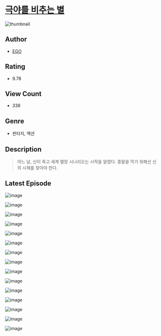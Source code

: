 # [극야를 비추는 별](https://comic.naver.com/bestChallenge/list?titleId=810684)
![thumbnail](https://image-comic.pstatic.net/user_contents_data/challenge_comic/2023/05/24/318332/upload_3775814418545468727_480x623.jpeg)

## Author
- [EGO](https://comic.naver.com/artistTitle?id=318332)

## Rating
- 9.78

## View Count
- 338

## Genre
- 판타지, 액션

## Description
> 어느 날, 신이 죽고 세계 멸망 시나리오는 시작을 알렸다. 종말을 막기 위해선 신의 시체를 찾아야 한다.


## Latest Episode
![image](https://image-comic.pstatic.net/user_contents_data/challenge_comic/2023/05/25/318332/upload_3990805242889582950.jpeg)

![image](https://image-comic.pstatic.net/user_contents_data/challenge_comic/2023/05/25/318332/upload_7219380360939058534.jpeg)

![image](https://image-comic.pstatic.net/user_contents_data/challenge_comic/2023/05/25/318332/upload_3918806988086064184.jpeg)

![image](https://image-comic.pstatic.net/user_contents_data/challenge_comic/2023/05/25/318332/upload_3919875721189680482.jpeg)

![image](https://image-comic.pstatic.net/user_contents_data/challenge_comic/2023/05/25/318332/upload_3919320468606444598.jpeg)

![image](https://image-comic.pstatic.net/user_contents_data/challenge_comic/2023/05/25/318332/upload_3631084804578227255.jpeg)

![image](https://image-comic.pstatic.net/user_contents_data/challenge_comic/2023/05/25/318332/upload_7365979556168611938.jpeg)

![image](https://image-comic.pstatic.net/user_contents_data/challenge_comic/2023/05/25/318332/upload_3702914602090390630.jpeg)

![image](https://image-comic.pstatic.net/user_contents_data/challenge_comic/2023/05/25/318332/upload_7149805687461274209.jpeg)

![image](https://image-comic.pstatic.net/user_contents_data/challenge_comic/2023/05/25/318332/upload_3978479704657310512.jpeg)

![image](https://image-comic.pstatic.net/user_contents_data/challenge_comic/2023/05/25/318332/upload_7149802178392372792.jpeg)

![image](https://image-comic.pstatic.net/user_contents_data/challenge_comic/2023/05/25/318332/upload_3617624381334053218.jpeg)

![image](https://image-comic.pstatic.net/user_contents_data/challenge_comic/2023/05/25/318332/upload_4135541839671670832.jpeg)

![image](https://image-comic.pstatic.net/user_contents_data/challenge_comic/2023/05/25/318332/upload_4049358595591319857.jpeg)

![image](https://image-comic.pstatic.net/user_contents_data/challenge_comic/2023/05/25/318332/upload_3905526007890983265.jpeg)
